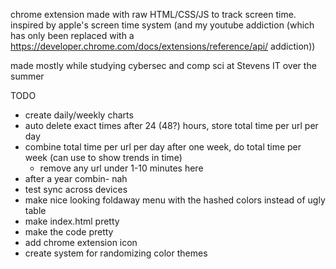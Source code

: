 chrome extension made with raw HTML/CSS/JS to track screen time. inspired by apple's screen time system (and my youtube addiction (which has only been replaced with a https://developer.chrome.com/docs/extensions/reference/api/ addiction))

made mostly while studying cybersec and comp sci at Stevens IT over the summer


TODO
- create daily/weekly charts
- auto delete exact times after 24 (48?) hours, store total time per url per day
- combine total time per url per day after one week, do total time per week (can use to show trends in time)
   - remove any url under 1-10 minutes here
- after a year combin- nah
- test sync across devices
- make nice looking foldaway menu with the hashed colors instead of ugly table
- make index.html pretty
- make the code pretty
- add chrome extension icon
- create system for randomizing color themes
